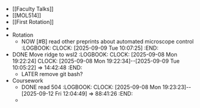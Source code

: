- [[Faculty Talks]]
- [[MOL514]]
- [[First Rotation]]
-
- Rotation
	- NOW [#B] read other preprints about automated microscope control
	  :LOGBOOK:
	  CLOCK: [2025-09-09 Tue 10:07:25]
	  :END:
- DONE  Move ridge to wsl2
  :LOGBOOK:
  CLOCK: [2025-09-08 Mon 19:22:24]
  CLOCK: [2025-09-08 Mon 19:22:34]--[2025-09-09 Tue 10:05:22] =>  14:42:48
  :END:
	- LATER remove git bash?
- Coursework
	- DONE  read 504
	  :LOGBOOK:
	  CLOCK: [2025-09-08 Mon 19:23:23]--[2025-09-12 Fri 12:04:49] =>  88:41:26
	  :END:
	-